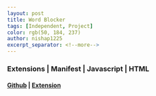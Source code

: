 ```yaml
---
layout: post
title: Word Blocker
tags: [Independent, Project]
color: rgb(50, 184, 237)
author: nishap1225
excerpt_separator: <!--more-->
---
```

### Extensions | Manifest | Javascript | HTML
<!--more-->

#### [Github](https://github.com/nishap1225/word-blocker) | [Extension](https://chrome.google.com/webstore/detail/word-blocker/ebbplnackfijdgaocobghipflkadnejp?authuser=2)
